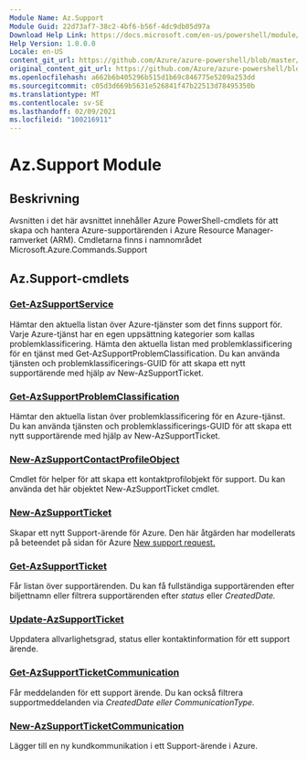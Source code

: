 ```yaml
---
Module Name: Az.Support
Module Guid: 22d73af7-38c2-4bf6-b56f-4dc9db05d97a
Download Help Link: https://docs.microsoft.com/en-us/powershell/module/az.support
Help Version: 1.0.0.0
Locale: en-US
content_git_url: https://github.com/Azure/azure-powershell/blob/master/src/Support/Support/help/Az.Support.md
original_content_git_url: https://github.com/Azure/azure-powershell/blob/master/src/Support/Support/help/Az.Support.md
ms.openlocfilehash: a662b6b405296b515d1b69c846775e5209a253dd
ms.sourcegitcommit: c05d3d669b5631e526841f47b22513d78495350b
ms.translationtype: MT
ms.contentlocale: sv-SE
ms.lasthandoff: 02/09/2021
ms.locfileid: "100216911"
---
```

# Az.Support Module
## Beskrivning
Avsnitten i det här avsnittet innehåller Azure PowerShell-cmdlets för att skapa och hantera Azure-supportärenden i Azure Resource Manager-ramverket (ARM). Cmdletarna finns i namnområdet Microsoft.Azure.Commands.Support

## Az.Support-cmdlets
### [Get-AzSupportService](Get-AzSupportService.md)
Hämtar den aktuella listan över Azure-tjänster som det finns support för. Varje Azure-tjänst har en egen uppsättning kategorier som kallas problemklassificering. Hämta den aktuella listan med problemklassificering för en tjänst med Get-AzSupportProblemClassification. Du kan använda tjänsten och problemklassificerings-GUID för att skapa ett nytt supportärende med hjälp av New-AzSupportTicket.

### [Get-AzSupportProblemClassification](Get-AzSupportProblemClassification.md)
Hämtar den aktuella listan över problemklassificering för en Azure-tjänst. Du kan använda tjänsten och problemklassificerings-GUID för att skapa ett nytt supportärende med hjälp av New-AzSupportTicket. 

### [New-AzSupportContactProfileObject](New-AzSupportContactProfileObject.md)
Cmdlet för helper för att skapa ett kontaktprofilobjekt för support. Du kan använda det här objektet New-AzSupportTicket cmdlet.

### [New-AzSupportTicket](New-AzSupportTicket.md)
Skapar ett nytt Support-ärende för Azure. Den här åtgärden har modellerats på beteendet på sidan för Azure [New support request.](https://portal.azure.com/#blade/Microsoft_Azure_Support/HelpAndSupportBlade/overview)

### [Get-AzSupportTicket](Get-AzSupportTicket.md)
Får listan över supportärenden. Du kan få fullständiga supportärenden efter biljettnamn eller filtrera supportärenden efter *status* eller *CreatedDate.*

### [Update-AzSupportTicket](Update-AzSupportTicket.md)
Uppdatera allvarlighetsgrad, status eller kontaktinformation för ett support ärende.

### [Get-AzSupportTicketCommunication](Get-AzSupportTicketCommunication.md)
Får meddelanden för ett support ärende. Du kan också filtrera supportmeddelanden via *CreatedDate eller* *CommunicationType.* 

### [New-AzSupportTicketCommunication](New-AzSupportTicketCommunication.md)
Lägger till en ny kundkommunikation i ett Support-ärende i Azure. 



